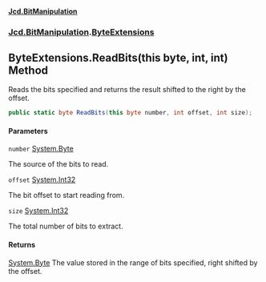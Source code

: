 #### [Jcd.BitManipulation](index 'index')

### [Jcd.BitManipulation](Jcd.BitManipulation 'Jcd.BitManipulation').[ByteExtensions](Jcd.BitManipulation.ByteExtensions 'Jcd.BitManipulation.ByteExtensions')

## ByteExtensions.ReadBits(this byte, int, int) Method

Reads the bits specified and returns the result shifted to the right by the offset.

```csharp
public static byte ReadBits(this byte number, int offset, int size);
```

#### Parameters

<a name='Jcd.BitManipulation.ByteExtensions.ReadBits(thisbyte,int,int).number'></a>

`number` [System.Byte](https://docs.microsoft.com/en-us/dotnet/api/System.Byte 'System.Byte')

The source of the bits to read.

<a name='Jcd.BitManipulation.ByteExtensions.ReadBits(thisbyte,int,int).offset'></a>

`offset` [System.Int32](https://docs.microsoft.com/en-us/dotnet/api/System.Int32 'System.Int32')

The bit offset to start reading from.

<a name='Jcd.BitManipulation.ByteExtensions.ReadBits(thisbyte,int,int).size'></a>

`size` [System.Int32](https://docs.microsoft.com/en-us/dotnet/api/System.Int32 'System.Int32')

The total number of bits to extract.

#### Returns

[System.Byte](https://docs.microsoft.com/en-us/dotnet/api/System.Byte 'System.Byte')
The value stored in the range of bits specified, right shifted by the offset.